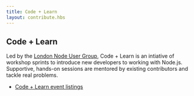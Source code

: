 ```yaml
---
title: Code + Learn
layout: contribute.hbs
---
```


## Code + Learn

Led by the [London Node User Group](http://lnug.org/), Code + Learn is an intiative of workshop sprints to introduce new developers to working with Node.js.  Supportive, hands-on sessions are mentored by existing contributors and tackle real problems.

- [Code + Learn event listings](https://ti.to/code-and-learn)